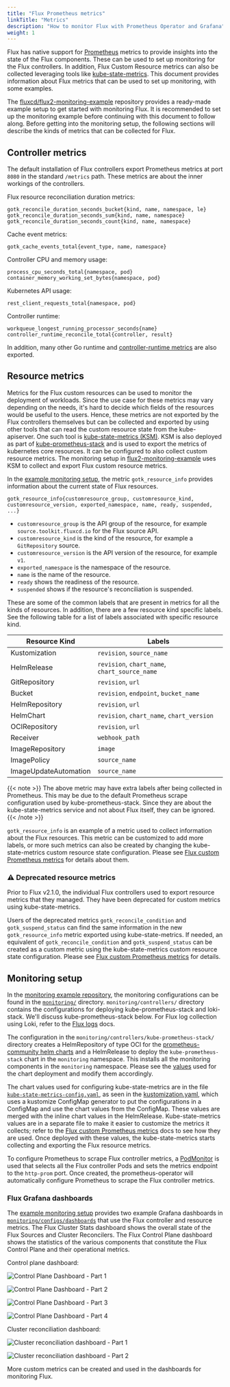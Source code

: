 ```yaml
---
title: "Flux Prometheus metrics"
linkTitle: "Metrics"
description: "How to monitor Flux with Prometheus Operator and Grafana"
weight: 1
---
```


Flux has native support for [Prometheus][prometheus] metrics to provide insights
into the state of the Flux components. These can be used to set up monitoring
for the Flux controllers. In addition, Flux Custom Resource metrics can also
be collected leveraging tools like [kube-state-metrics][kube-state-metrics].
This document provides information about Flux metrics that can be used to set up
monitoring, with some examples.

The [fluxcd/flux2-monitoring-example][monitoring-example-repo] repository
provides a ready-made example setup to get started with monitoring Flux. It is
recommended to set up the monitoring example before continuing with this
document to follow along. Before getting into the monitoring setup, the
following sections will describe the kinds of metrics that can be collected for
Flux.

## Controller metrics

The default installation of Flux controllers export Prometheus metrics at
port `8080` in the standard `/metrics` path. These metrics are about the inner
workings of the controllers.

Flux resource reconciliation duration metrics:

```
gotk_reconcile_duration_seconds_bucket{kind, name, namespace, le}
gotk_reconcile_duration_seconds_sum{kind, name, namespace}
gotk_reconcile_duration_seconds_count{kind, name, namespace}
```

Cache event metrics:

```
gotk_cache_events_total{event_type, name, namespace}
```

Controller CPU and memory usage:

```
process_cpu_seconds_total{namespace, pod}
container_memory_working_set_bytes{namespace, pod}
```

Kubernetes API usage:

```
rest_client_requests_total{namespace, pod}
```

Controller runtime:

```
workqueue_longest_running_processor_seconds{name}
controller_runtime_reconcile_total{controller, result}
```

In addition, many other Go runtime and [controller-runtime
metrics][controller-runtime-metrics] are also exported.

## Resource metrics

Metrics for the Flux custom resources can be used to monitor the deployment of
workloads. Since the use case for these metrics may vary depending on the
needs, it's hard to decide which fields of the resources would be useful to the
users. Hence, these metrics are not exported by the Flux controllers themselves
but can be collected and exported by using other tools that can read the custom
resource state from the kube-apiserver. One such tool is [kube-state-metrics
(KSM)][kube-state-metrics]. KSM is also deployed as part of
[kube-prometheus-stack][kube-prometheus-stack] and is used to export the metrics
of kubernetes core resources. It can be configured to also collect custom
resource metrics. The monitoring setup in
[flux2-monitoring-example][monitoring-example-repo] uses KSM to collect and 
export Flux custom resource metrics. 

In the [example monitoring setup][monitoring-example-repo], the metric
`gotk_resource_info` provides information about the current state of Flux
resources.

```
gotk_resource_info{customresource_group, customresource_kind, customresource_version, exported_namespace, name, ready, suspended, ...}
```

- `customresource_group` is the API group of the resource, for example
  `source.toolkit.fluxcd.io` for the Flux source API.
- `customresource_kind` is the kind of the resource, for example a
  `GitRepository` source.
- `customresource_version` is the API version of the resource, for example `v1`.
- `exported_namespace` is the namespace of the resource.
- `name` is the name of the resource.
- `ready` shows the readiness of the resource.
- `suspended` shows if the resource's reconciliation is suspended.

These are some of the common labels that are present in metrics for all the
kinds of resources. In addition, there are a few resource kind specific labels.
See the following table for a list of labels associated with specific resource
kind.

| Resource Kind         | Labels                                        |
| ---                   | ---                                           |
| Kustomization         | `revision`, `source_name`                     |
| HelmRelease           | `revision`, `chart_name`, `chart_source_name` |
| GitRepository         | `revision`, `url`                             |
| Bucket                | `revision`, `endpoint`, `bucket_name`         |
| HelmRepository        | `revision`, `url`                             |
| HelmChart             | `revision`, `chart_name`, `chart_version`     |
| OCIRepository         | `revision`, `url`                             |
| Receiver              | `webhook_path`                                |
| ImageRepository       | `image`                                       |
| ImagePolicy           | `source_name`                                 |
| ImageUpdateAutomation | `source_name`                                 |

{{< note >}}
The above metric may have extra labels after being collected in Prometheus. This
may be due to the default Prometheus scrape configuration used by
kube-prometheus-stack. Since they are about the kube-state-metrics service and
not about Flux itself, they can be ignored.
{{< /note >}}

`gotk_resource_info` is an example of a metric used to collect information about
the Flux resources. This metric can be customized to add more labels, or more
such metrics can also be created by changing the kube-state-metrics custom
resource state configuration. Please see [Flux custom Prometheus
metrics][custom-metrics] for details about them.

### :warning: Deprecated resource metrics

Prior to Flux v2.1.0, the individual Flux controllers used to export resource
metrics that they managed. They have been deprecated for custom metrics using
kube-state-metrics.

Users of the deprecated metrics `gotk_reconcile_condition` and
`gotk_suspend_status` can find the same information in the new
`gotk_resource_info` metric exported using kube-state-metrics. If needed, an
equivalent of `gotk_reconcile_condition` and `gotk_suspend_status` can be
created as a custom metric using the kube-state-metrics custom resource state
configuration. Please see [Flux custom Prometheus
metrics][custom-metrics] for details.

## Monitoring setup

In the [monitoring example repository][monitoring-example-repo], the monitoring configurations can be found in the
[`monitoring/`](https://github.com/fluxcd/flux2-monitoring-example/tree/main/monitoring)
directory. `monitoring/controllers/` directory contains the configurations for
deploying kube-prometheus-stack and loki-stack. We'll discuss
kube-prometheus-stack below. For Flux log collection using Loki, refer to the
[Flux logs](/flux/monitoring/logs/) docs.

The configuration in the `monitoring/controllers/kube-prometheus-stack/`
directory creates a HelmRepository of type OCI for the [prometheus-community
helm charts](https://github.com/prometheus-community/helm-charts) and a
HelmRelease to deploy the `kube-prometheus-stack` chart in the `monitoring`
namespace. This installs all the monitoring components in the `monitoring`
namespace. Please see the 
[values](https://github.com/fluxcd/flux2-monitoring-example/blob/main/monitoring/controllers/kube-prometheus-stack/release.yaml)
used for the chart deployment and modify them accordingly.

The chart values used for configuring kube-state-metrics are in the file
[`kube-state-metrics-config.yaml`](https://github.com/fluxcd/flux2-monitoring-example/blob/main/monitoring/controllers/kube-prometheus-stack/kube-state-metrics-config.yaml),
as seen in the
[kustomization.yaml](https://github.com/fluxcd/flux2-monitoring-example/blob/main/monitoring/controllers/kube-prometheus-stack/kustomization.yaml),
which uses a kustomize ConfigMap generator to put the configurations in a
ConfigMap and use the chart values from the ConfigMap.
These values are merged with the inline chart values in the HelmRelease.
Kube-state-metrics values are in a separate file to make it easier to customize
the metrics it collects; refer to the [Flux custom Prometheus
metrics][custom-metrics] docs to see how they are used. Once
deployed with these values, the kube-state-metrics starts collecting and
exporting the Flux resource metrics.

To configure Prometheus to scrape Flux controller metrics, a
[PodMonitor](https://github.com/fluxcd/flux2-monitoring-example/blob/main/monitoring/configs/podmonitor.yaml)
is used that selects all the Flux controller Pods and sets the metrics endpoint
to the `http-prom` port. Once created, the prometheus-operator will
automatically configure Prometheus to scrape the Flux controller metrics.

### Flux Grafana dashboards

The [example monitoring setup][monitoring-example-repo] provides two example
Grafana dashboards in
[`monitoring/configs/dashboards`](https://github.com/fluxcd/flux2-monitoring-example/tree/main/monitoring/configs/dashboards)
that use the Flux controller and resource metrics. The Flux Cluster Stats
dashboard shows the overall state of the Flux Sources and Cluster Reconcilers.
The Flux Control Plane dashboard shows the statistics of the various components
that constitute the Flux Control Plane and their operational metrics.

Control plane dashboard:

![Control Plane Dashboard - Part 1](/img/grafana-cp-dashboard-p1.png)

![Control Plane Dashboard - Part 2](/img/grafana-cp-dashboard-p2.png)

![Control Plane Dashboard - Part 3](/img/grafana-cp-dashboard-p3.png)

![Control Plane Dashboard - Part 4](/img/grafana-cp-dashboard-p4.png)

Cluster reconciliation dashboard:

![Cluster reconciliation dashboard - Part 1](/img/grafana-cluster-dashboard-p1.png)

![Cluster reconciliation dashboard - Part 2](/img/grafana-cluster-dashboard-p2.png)

More custom metrics can be created and used in the dashboards for monitoring
Flux.


[kube-state-metrics]: https://github.com/kubernetes/kube-state-metrics
[prometheus]: https://prometheus.io/
[monitoring-example-repo]: https://github.com/fluxcd/flux2-monitoring-example
[kube-prometheus-stack]: https://github.com/prometheus-operator/kube-prometheus
[controller-runtime-metrics]: https://book.kubebuilder.io/reference/metrics-reference
[custom-metrics]: /flux/monitoring/custom-metrics/
